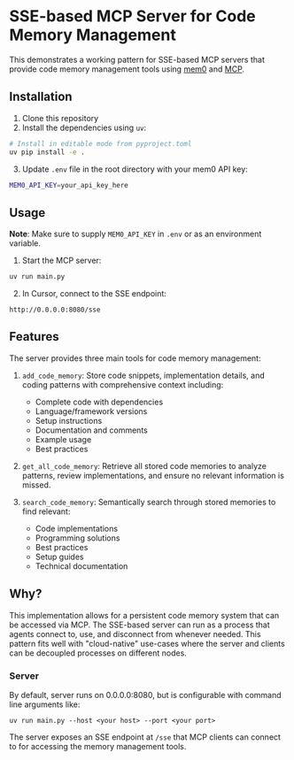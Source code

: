 # SSE-based MCP Server for Code Memory Management

This demonstrates a working pattern for SSE-based MCP servers that provide code memory management tools using [mem0](https://mem0.ai) and [MCP](https://modelcontextprotocol.io/introduction).

## Installation

1. Clone this repository
2. Install the dependencies using `uv`:
```bash
# Install in editable mode from pyproject.toml
uv pip install -e .
```
3. Update `.env` file in the root directory with your mem0 API key:
```bash
MEM0_API_KEY=your_api_key_here
```

## Usage

**Note**: Make sure to supply `MEM0_API_KEY` in `.env` or as an environment variable.

1. Start the MCP server:
```bash
uv run main.py
```

2. In Cursor, connect to the SSE endpoint:
```
http://0.0.0.0:8080/sse
```

## Features

The server provides three main tools for code memory management:

1. `add_code_memory`: Store code snippets, implementation details, and coding patterns with comprehensive context including:
   - Complete code with dependencies
   - Language/framework versions
   - Setup instructions
   - Documentation and comments
   - Example usage
   - Best practices

2. `get_all_code_memory`: Retrieve all stored code memories to analyze patterns, review implementations, and ensure no relevant information is missed.

3. `search_code_memory`: Semantically search through stored memories to find relevant:
   - Code implementations
   - Programming solutions
   - Best practices
   - Setup guides
   - Technical documentation

## Why?
This implementation allows for a persistent code memory system that can be accessed via MCP. The SSE-based server can run as a process that agents connect to, use, and disconnect from whenever needed. This pattern fits well with "cloud-native" use-cases where the server and clients can be decoupled processes on different nodes.

### Server

By default, server runs on 0.0.0.0:8080, but is configurable with command line arguments like: 
```
uv run main.py --host <your host> --port <your port>
```

The server exposes an SSE endpoint at `/sse` that MCP clients can connect to for accessing the memory management tools.